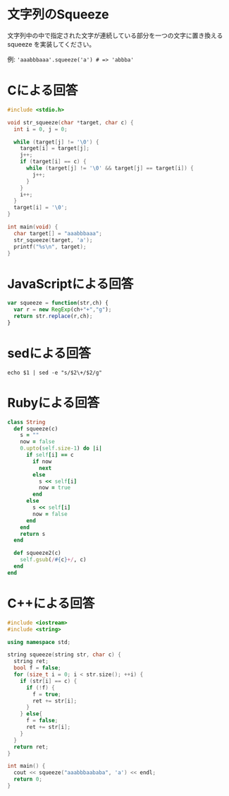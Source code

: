 # 文字列のSqueeze

文字列中の中で指定された文字が連続している部分を一つの文字に置き換えるsqueeze
を実装してください。

例: `'aaabbbaaa'.squeeze('a') # => 'abbba'`

# Cによる回答

```C
#include <stdio.h>

void str_squeeze(char *target, char c) {
  int i = 0, j = 0;

  while (target[j] != '\0') {
    target[i] = target[j];
    j++;
    if (target[i] == c) {
      while (target[j] != '\0' && target[j] == target[i]) {
        j++;
      }
    }
    i++;
  }
  target[i] = '\0';
}

int main(void) {
  char target[] = "aaabbbaaa";
  str_squeeze(target, 'a');
  printf("%s\n", target);
}
```

# JavaScriptによる回答

```JavaScript
var squeeze = function(str,ch) {
  var r = new RegExp(ch+"+","g");
  return str.replace(r,ch);
}
```

# sedによる回答

```Shell
echo $1 | sed -e "s/$2\+/$2/g"
```

# Rubyによる回答

```Ruby
class String
  def squeeze(c)
    s = ""
    now = false
    0.upto(self.size-1) do |i|
      if self[i] == c
        if now
          next
        else
          s << self[i]
          now = true
        end
      else
        s << self[i]
        now = false
      end
    end
    return s
  end

  def squeeze2(c)
    self.gsub(/#{c}+/, c)
  end
end
```

# C++による回答

```C++
#include <iostream>
#include <string>

using namespace std;

string squeeze(string str, char c) {
  string ret;
  bool f = false;
  for (size_t i = 0; i < str.size(); ++i) {
    if (str[i] == c) {
      if (!f) {
        f = true;
        ret += str[i];
      }
    } else{
      f = false;
      ret += str[i];
    }
  }
  return ret;
}

int main() {
  cout << squeeze("aaabbbaababa", 'a') << endl;
  return 0;
}
```
